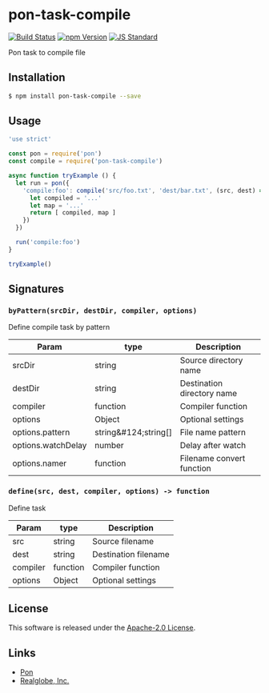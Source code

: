 pon-task-compile
==========

<!---
This file is generated by ape-tmpl. Do not update manually.
--->

<!-- Badge Start -->
<a name="badges"></a>

[![Build Status][bd_travis_com_shield_url]][bd_travis_com_url]
[![npm Version][bd_npm_shield_url]][bd_npm_url]
[![JS Standard][bd_standard_shield_url]][bd_standard_url]

[bd_repo_url]: https://github.com/realglobe-Inc/pon-task-compile
[bd_travis_url]: http://travis-ci.org/realglobe-Inc/pon-task-compile
[bd_travis_shield_url]: http://img.shields.io/travis/realglobe-Inc/pon-task-compile.svg?style=flat
[bd_travis_com_url]: http://travis-ci.com/realglobe-Inc/pon-task-compile
[bd_travis_com_shield_url]: https://api.travis-ci.com/realglobe-Inc/pon-task-compile.svg?token=aeFzCpBZebyaRijpCFmm
[bd_license_url]: https://github.com/realglobe-Inc/pon-task-compile/blob/master/LICENSE
[bd_codeclimate_url]: http://codeclimate.com/github/realglobe-Inc/pon-task-compile
[bd_codeclimate_shield_url]: http://img.shields.io/codeclimate/github/realglobe-Inc/pon-task-compile.svg?style=flat
[bd_codeclimate_coverage_shield_url]: http://img.shields.io/codeclimate/coverage/github/realglobe-Inc/pon-task-compile.svg?style=flat
[bd_gemnasium_url]: https://gemnasium.com/realglobe-Inc/pon-task-compile
[bd_gemnasium_shield_url]: https://gemnasium.com/realglobe-Inc/pon-task-compile.svg
[bd_npm_url]: http://www.npmjs.org/package/pon-task-compile
[bd_npm_shield_url]: http://img.shields.io/npm/v/pon-task-compile.svg?style=flat
[bd_standard_url]: http://standardjs.com/
[bd_standard_shield_url]: https://img.shields.io/badge/code%20style-standard-brightgreen.svg

<!-- Badge End -->


<!-- Description Start -->
<a name="description"></a>

Pon task to compile file

<!-- Description End -->


<!-- Overview Start -->
<a name="overview"></a>



<!-- Overview End -->


<!-- Sections Start -->
<a name="sections"></a>

<!-- Section from "doc/guides/01.Installation.md.hbs" Start -->

<a name="section-doc-guides-01-installation-md"></a>

Installation
-----

```bash
$ npm install pon-task-compile --save
```


<!-- Section from "doc/guides/01.Installation.md.hbs" End -->

<!-- Section from "doc/guides/02.Usage.md.hbs" Start -->

<a name="section-doc-guides-02-usage-md"></a>

Usage
---------

```javascript
'use strict'

const pon = require('pon')
const compile = require('pon-task-compile')

async function tryExample () {
  let run = pon({
    'compile:foo': compile('src/foo.txt', 'dest/bar.txt', (src, dest) => {
      let compiled = '...'
      let map = '...'
      return [ compiled, map ]
    })
  })

  run('compile:foo')
}

tryExample()

```


<!-- Section from "doc/guides/02.Usage.md.hbs" End -->

<!-- Section from "doc/guides/03.Signature.md.hbs" Start -->

<a name="section-doc-guides-03-signature-md"></a>

Signatures
---------


### `byPattern(srcDir, destDir, compiler, options)`

Define compile task by pattern

| Param | type | Description |
| ---- | --- | ----------- |
| srcDir | string |  Source directory name |
| destDir | string |  Destination directory name |
| compiler | function |  Compiler function |
| options | Object |  Optional settings |
| options.pattern | string&amp;#124;string[] |  File name pattern |
| options.watchDelay | number |  Delay after watch |
| options.namer | function |  Filename convert function |


### `define(src, dest, compiler, options) -> function`

Define task

| Param | type | Description |
| ---- | --- | ----------- |
| src | string |  Source filename |
| dest | string |  Destination filename |
| compiler | function |  Compiler function |
| options | Object |  Optional settings |



<!-- Section from "doc/guides/03.Signature.md.hbs" End -->


<!-- Sections Start -->


<!-- LICENSE Start -->
<a name="license"></a>

License
-------
This software is released under the [Apache-2.0 License](https://github.com/realglobe-Inc/pon-task-compile/blob/master/LICENSE).

<!-- LICENSE End -->


<!-- Links Start -->
<a name="links"></a>

Links
------

+ [Pon][pon_url]
+ [Realglobe, Inc.][realglobe,_inc__url]

[pon_url]: https://github.com/realglobe-Inc/pon
[realglobe,_inc__url]: http://realglobe.jp

<!-- Links End -->
